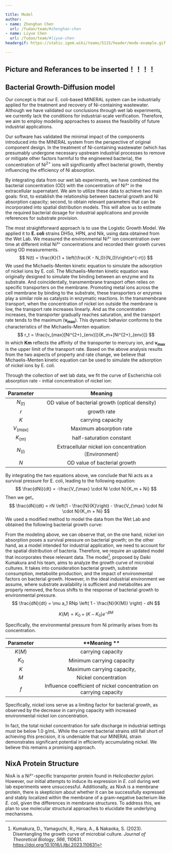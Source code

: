 ```yaml
---

title: Model
author:
- name: Zhenghan Chen
  url: /fudan/team/#zhenghan-chen
- name: Liyue Chen
  url: /fudan/team/#liyue-chen
headergif: https://static.igem.wiki/teams/5115/header/mode-example.gif

---
```


## Picture and Referances to be inserted！！！！

## Bacterial Growth-Diffusion model



Our concept is that our E. coli-based MINERAL system can be industrially applied for the treatment and recovery of Ni-containing wastewater. Although we have validated our conclusions through wet lab experiments, we currently lack the conditions for industrial-scale verification. Therefore, we aim to employ modeling approaches to assess the feasibility of future industrial applications.

Our software has validated the minimal impact of the components introduced into the MINERAL system from the perspective of original component design. In the treatment of Ni-containing wastewater (which has presumably undergone necessary upstream industrial processes to remove or mitigate other factors harmful to the engineered bacteria), the concentration of Ni<sup>2+</sup> ions will significantly affect bacterial growth, thereby influencing the efficiency of Ni absorption.

By integrating data from our wet lab experiments, we have combined the bacterial concentration (OD) with the concentration of Ni²⁺ in the extracellular supernatant. We aim to utilize these data to achieve two main goals: first, to establish the relationship between bacterial growth and Ni absorption capacity; second, to obtain relevant parameters that can be incorporated into spatial distribution models. This will allow us to estimate the required bacterial dosage for industrial applications and provide references for substrate provision.

The most straightforward approach is to use the Logistic Growth Model. We applied it to **E. coli** strains DH5α, HPN, and Nik, using data obtained from the Wet Lab. We measured the environmental Ni²⁺ ion concentration over time at different initial Ni²⁺ concentrations and recorded their growth curves using OD measurements.
$$
N(t) = \frac{K}{1 + \left(\frac{K - N_0}{N_0}\right)e^{-rt}}
$$
We used the Michaelis-Menten kinetic equation to simulate the adsorption of nickel ions by E. coli. The Michaelis-Menten kinetic equation was originally designed to simulate the binding between an enzyme and its substrate. And coincidentally, transmembrane transport often relies on specific transporters on the membrane. Promoting metal ions across the cell membrane by binding to the substrate, these transporters or enzymes play a similar role as catalysts in enzymatic reactions. In the transmembrane transport, when the concentration of nickel ion outside the membrane is low, the transport rate increases linearly. And as the concentration increases, the transporter gradually reaches saturation, and the transport rate tends to the maximum (**v<sub>max</sub>**). This dynamic behavior conforms to the characteristics of the Michaelis-Menten equation: 
$$
r_t = \frac{v_{max}[Ni^{2+}_{env}]}{K_m+[Ni^{2+}_{env}]}
$$
In which **Km** reflects the affinity of the transporter to mercury ion, and **v<sub>max</sub>** is the upper limit of the transport rate. Based on the above analysis results from the two aspects of property and rate change, we believe that Michaelis-Menten kinetic equation can be used to simulate the adsorption of nickel ions by E. coli. 

Through the collection of wet lab data, we fit the curve of Escherichia coli absorption rate - initial concentration of nickel ion: 

|  Parameter  |                        Meaning                         |
| :---------: | :----------------------------------------------------: |
|  $N_{(t)}$  |     OD value of bacterial growth (optical density)     |
|     $r$     |                      growth rate                       |
|     $K$     |                   carrying capacity                    |
| $V_{(max)}$ |                Maximum absorption rate                 |
|  $K_{(m)}$  |                half-saturation constant                |
|  $N_{(i)}$  | Extracellular nickel ion concentration （Environment） |
|     $N$     |              OD value of bacterial growth              |

By integrating the two equations above, we conclude that Ni acts as a survival pressure for E. coli, leading to the following equation:
$$
\frac{dNi}{dt} = -\frac{V_{\max} \cdot Ni \cdot N}{K_m + Ni}
$$
Then we get，
$$
\frac{dN}{dt} = rN \left(1 - \frac{N}{K}\right) - \frac{V_{\max} \cdot Ni \cdot N}{K_m + Ni}
$$
We used a modified method to model the data from the Wet Lab and obtained the following bacterial growth curve:





From the modeling above, we can observe that, on the one hand, nickel ion absorption poses a survival pressure on bacterial growth; on the other hand, as a model intended for industrial application, we need to account for the spatial distribution of bacteria. Therefore, we require an updated model that incorporates these relevant data. The model[^1], proposed by Daiki Kumakura and his team, aims to analyze the growth curve of microbial cultures. It takes into consideration bacterial growth, substrate consumption, metabolite production, and the impact of environmental factors on bacterial growth. However, in the ideal industrial environment we assume, where substrate availability is sufficient and metabolites are properly removed, the focus shifts to the response of bacterial growth to environmental pressure.
$$
\frac{dN}{dt} = \mu a_1 RNp \left( 1 - \frac{N}{K(M)} \right) - dN
$$

$$
K(M) = K_0 + (K - K_0)e^{-\beta M}
$$



Specifically, the environmental pressure from Ni primarily arises from its concentration.

| Parameter |                         **Meaning **                         |
| :-------: | :----------------------------------------------------------: |
|  $K(M)$   |                      carrying capacity                       |
|   $K_0$   |                  Minimum carrying capacity                   |
|    $K$    |                  Maximum carrying capacity,                  |
|    $M$    |                     Nickel concentration                     |
|    $f$    | Influence coefficient of nickel concentration on carrying capacity |



Specifically, nickel ions serve as a limiting factor for bacterial growth, as observed by the decrease in carrying capacity with increased environmental nickel ion concentration.



In fact, the total nickel concentration for safe discharge in industrial settings must be below 1.0 g/mL. While the current bacterial strains still fall short of achieving this precision, it is undeniable that our MINERAL strain demonstrates significant potential in efficiently accumulating nickel. We believe this remains a promising approach.

## NixA Protein Structure

NixA is a Ni²⁺-specific transporter protein found in *Helicobacter pylori*. However, our initial attempts to induce its expression in *E. coli* during wet lab experiments were unsuccessful. Additionally, as NixA is a membrane protein, there is skepticism about whether it can be successfully expressed and stably localized within the membrane of a gram-negative bacterium like *E. coli*, given the differences in membrane structures. To address this, we plan to use molecular structural approaches to elucidate the underlying mechanisms.









[^1]: Kumakura, D., Yamaguchi, R., Hara, A., & Nakaoka, S. (2023). Disentangling the growth curve of microbial culture. *Journal of Theoretical Biology*, *566*, 110631. https://doi.org/10.1016/j.jtbi.2023.110631